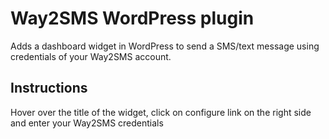 Way2SMS WordPress plugin
========================

Adds a dashboard widget in WordPress to send a SMS/text message using credentials of your Way2SMS account.

Instructions
-----------------

Hover over the title of the widget, click on configure link on the right side and enter your Way2SMS credentials
